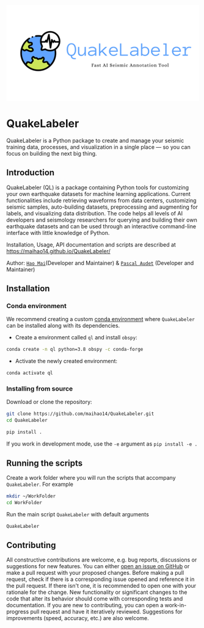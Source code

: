 ![](./docs/Images/QuakeLabeler.png)

# QuakeLabeler

QuakeLabeler is a Python package to create and manage your seismic training data, processes, and visualization in a single place — so you can focus on building the next big thing.

## Introduction
QuakeLabeler (QL) is a package containing Python tools for customizing your own earthquake datasets for machine learning applications. Current functionalities include retrieving waveforms from data centers, customizing seismic samples, auto-building datasets, preprocessing and augmenting for labels, and visualizing data distribution. The code helps all levels of AI developers and seismology researchers for querying and building their own earthquake datasets and can be used through an interactive command-line interface with little knowledge of Python.

Installation, Usage, API documentation and scripts are described at
https://maihao14.github.io/QuakeLabeler/

Author: [`Hao Mai`](https://www.uogeophysics.com/authors/mai/)(Developer and Maintainer)
 & [`Pascal Audet`](https://www.uogeophysics.com/authors/admin/) (Developer and Maintainer)

## Installation

### Conda environment

We recommend creating a custom
[conda environment](https://conda.io/docs/user-guide/tasks/manage-environments.html)
where `QuakeLabeler` can be installed along with its dependencies.

- Create a environment called `ql` and install `obspy`:

```bash
conda create -n ql python=3.8 obspy -c conda-forge
```

- Activate the newly created environment:

```bash
conda activate ql
```

### Installing from source

Download or clone the repository:
```bash
git clone https://github.com/maihao14/QuakeLabeler.git
cd QuakeLabeler
```

```bash
pip install .
```

If you work in development mode, use the `-e` argument as `pip install -e .`

## Running the scripts

Create a work folder where you will run the scripts that accompany `QuakeLabeler`. For example

```bash
mkdir ~/WorkFolder
cd WorkFolder
```

Run the main script `QuakeLabeler` with default arguments

```bash
QuakeLabeler
```

## Contributing

All constructive contributions are welcome, e.g. bug reports, discussions or suggestions for new features. You can either [open an issue on GitHub](https://github.com/maihao14/QuakeLabeler/issues) or make a pull request with your proposed changes. Before making a pull request, check if there is a corresponding issue opened and reference it in the pull request. If there isn't one, it is recommended to open one with your rationale for the change. New functionality or significant changes to the code that alter its behavior should come with corresponding tests and documentation. If you are new to contributing, you can open a work-in-progress pull request and have it iteratively reviewed. Suggestions for improvements (speed, accuracy, etc.) are also welcome.
